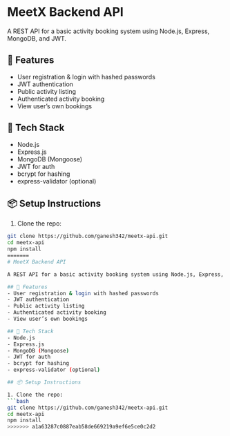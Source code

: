 # MeetX Backend API

A REST API for a basic activity booking system using Node.js, Express, MongoDB, and JWT.

## 🚀 Features
- User registration & login with hashed passwords
- JWT authentication
- Public activity listing
- Authenticated activity booking
- View user’s own bookings

## 🧪 Tech Stack
- Node.js
- Express.js
- MongoDB (Mongoose)
- JWT for auth
- bcrypt for hashing
- express-validator (optional)

## 📦 Setup Instructions

1. Clone the repo:
```bash
git clone https://github.com/ganesh342/meetx-api.git
cd meetx-api
npm install
=======
# MeetX Backend API

A REST API for a basic activity booking system using Node.js, Express, MongoDB, and JWT.

## 🚀 Features
- User registration & login with hashed passwords
- JWT authentication
- Public activity listing
- Authenticated activity booking
- View user’s own bookings

## 🧪 Tech Stack
- Node.js
- Express.js
- MongoDB (Mongoose)
- JWT for auth
- bcrypt for hashing
- express-validator (optional)

## 📦 Setup Instructions

1. Clone the repo:
```bash
git clone https://github.com/ganesh342/meetx-api.git
cd meetx-api
npm install
>>>>>>> a1a63287c0887eab58de669219a9ef6e5ce0c2d2

